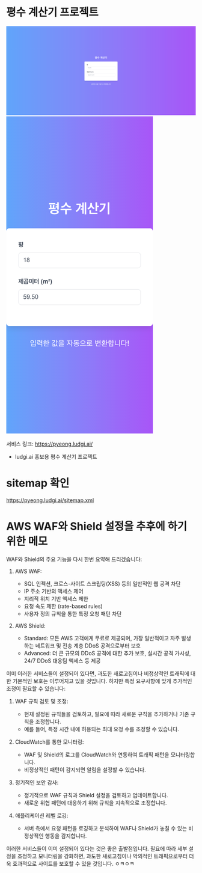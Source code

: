 # 평수 계산기 프로젝트

![alt text](image.png)
![alt text](image-1.png)

서비스 링크: https://pyeong.ludgi.ai/

- ludgi.ai 홍보용 평수 계산기 프로젝트

# sitemap 확인

https://pyeong.ludgi.ai/sitemap.xml

# AWS WAF와 Shield 설정을 추후에 하기 위한 메모

WAF와 Shield의 주요 기능을 다시 한번 요약해 드리겠습니다:

1. AWS WAF:

   - SQL 인젝션, 크로스-사이트 스크립팅(XSS) 등의 일반적인 웹 공격 차단
   - IP 주소 기반의 액세스 제어
   - 지리적 위치 기반 액세스 제한
   - 요청 속도 제한 (rate-based rules)
   - 사용자 정의 규칙을 통한 특정 요청 패턴 차단

2. AWS Shield:
   - Standard: 모든 AWS 고객에게 무료로 제공되며, 가장 일반적이고 자주 발생하는 네트워크 및 전송 계층 DDoS 공격으로부터 보호
   - Advanced: 더 큰 규모의 DDoS 공격에 대한 추가 보호, 실시간 공격 가시성, 24/7 DDoS 대응팀 액세스 등 제공

이미 이러한 서비스들이 설정되어 있다면, 과도한 새로고침이나 비정상적인 트래픽에 대한 기본적인 보호는 이루어지고 있을 것입니다. 하지만 특정 요구사항에 맞게 추가적인 조정이 필요할 수 있습니다:

1. WAF 규칙 검토 및 조정:

   - 현재 설정된 규칙들을 검토하고, 필요에 따라 새로운 규칙을 추가하거나 기존 규칙을 조정합니다.
   - 예를 들어, 특정 시간 내에 허용되는 최대 요청 수를 조정할 수 있습니다.

2. CloudWatch를 통한 모니터링:

   - WAF 및 Shield의 로그를 CloudWatch와 연동하여 트래픽 패턴을 모니터링합니다.
   - 비정상적인 패턴이 감지되면 알림을 설정할 수 있습니다.

3. 정기적인 보안 감사:

   - 정기적으로 WAF 규칙과 Shield 설정을 검토하고 업데이트합니다.
   - 새로운 위협 패턴에 대응하기 위해 규칙을 지속적으로 조정합니다.

4. 애플리케이션 레벨 로깅:
   - 서버 측에서 요청 패턴을 로깅하고 분석하여 WAF나 Shield가 놓칠 수 있는 비정상적인 행동을 감지합니다.

이러한 서비스들이 이미 설정되어 있다는 것은 좋은 출발점입니다. 필요에 따라 세부 설정을 조정하고 모니터링을 강화하면, 과도한 새로고침이나 악의적인 트래픽으로부터 더욱 효과적으로 사이트를 보호할 수 있을 것입니다. ㅇㅋㅇㅋ
